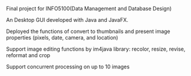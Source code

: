Final project for INFO5100(Data Management and Database Design)

An Desktop GUI developed with Java and JavaFX.

Deployed the functions of convert to thumbnails and present image properties (pixels, date, camera, and location)

Support image editing functions by im4java library: recolor, resize, revise, reformat and crop

Support concurrent processing on up to 10 images

